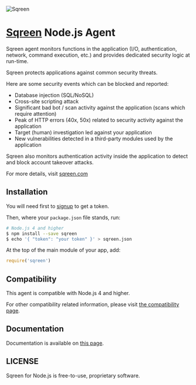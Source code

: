 ![Sqreen](https://s3-eu-west-1.amazonaws.com/sqreen-assets/npm/20171113/sqreen_horizontal_250.png)

# [Sqreen](https://www.sqreen.com/) Node.js Agent

Sqreen agent monitors functions in the application (I/O, authentication, network, command execution, etc.) and provides dedicated security logic at run-time.

Sqreen protects applications against common security threats.

Here are some security events which can be blocked and reported:
* Database injection (SQL/NoSQL)
* Cross-site scripting attack
* Significant bad bot / scan activity against the application (scans which require attention)
* Peak of HTTP errors (40x, 50x) related to security activity against the application
* Target (human) investigation led against your application
* New vulnerabilities detected in a third-party modules used by the application

Sqreen also monitors authentication activity inside the application to detect and block account takeover attacks.

For more details, visit [sqreen.com](https://www.sqreen.com/)

## Installation

You will need first to [signup](https://my.sqreen.com/signup) to get a token.

Then, where your `package.json` file stands, run:

```sh
# Node.js 4 and higher
$ npm install --save sqreen
$ echo '{ "token": "your token" }' > sqreen.json
```

At the top of the main module of your app, add:
```js
require('sqreen')
```

## Compatibility

This agent is compatible with Node.js 4 and higher.

For other compatibility related information, please visit [the compatibility page](https://docs.sqreen.com/nodejs/compatibility/).

## Documentation

Documentation is available on [this page](https://docs.sqreen.com/).

## LICENSE

Sqreen for Node.js is free-to-use, proprietary software.
